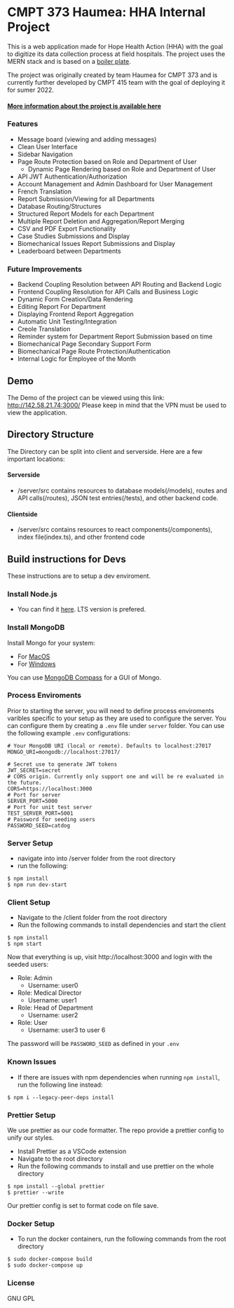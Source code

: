 # CMPT 373 Haumea: HHA Internal Project

This is a web application made for Hope Health Action (HHA) with the goal to digitize its data collection process at field hospitals. The project uses the MERN stack and is based on a
[boiler plate](https://github.com/nemanjam/mern-boilerplate).

The project was originally created by team Haumea for CMPT 373 and is currently further developed by CMPT 415 team with the goal of deploying it for sumer 2022.

#### [More information about the project is available here](https://docs.google.com/document/d/1JG4cK-soyS3thzk-ZJnUyMR3XHxJoLA5gg7Uk1v1aFk/edit?usp=sharing)

### Features

- Message board (viewing and adding messages)
- Clean User Interface
- Sidebar Navigation
- Page Route Protection based on Role and Department of User
  - Dynamic Page Rendering based on Role and Department of User
- API JWT Authentication/Authorization
- Account Management and Admin Dashboard for User Management
- French Translation
- Report Submission/Viewing for all Departments
- Database Routing/Structures
- Structured Report Models for each Department
- Multiple Report Deletion and Aggregation/Report Merging
- CSV and PDF Export Functionality
- Case Studies Submissions and Display
- Biomechanical Issues Report Submissions and Display
- Leaderboard between Departments

### Future Improvements

- Backend Coupling Resolution between API Routing and Backend Logic
- Frontend Coupling Resolution for API Calls and Business Logic
- Dynamic Form Creation/Data Rendering
- Editing Report For Department
- Displaying Frontend Report Aggregation
- Automatic Unit Testing/Integration
- Creole Translation
- Reminder system for Department Report Submission based on time
- Biomechanical Page Secondary Support Form
- Biomechanical Page Route Protection/Authentication
- Internal Logic for Employee of the Month

## Demo

The Demo of the project can be viewed using this link: http://142.58.21.74:3000/ Please keep in mind that the VPN must be used to view the application.

## Directory Structure

The Directory can be split into client and serverside. Here are a few important locations:

#### Serverside

- /server/src contains resources to database models(/models), routes and API calls(/routes), JSON test entries(/tests), and other backend code.

#### Clientside

- /server/src contains resources to react components(/components), index file(index.ts), and other frontend code

## Build instructions for Devs

These instructions are to setup a dev enviroment.

### Install Node.js

- You can find it [here](https://nodejs.org/en/download/). LTS version is prefered.

### Install MongoDB

Install Mongo for your system:

- For [MacOS](https://docs.mongodb.com/manual/tutorial/install-mongodb-on-os-x/)
- For [Windows](https://docs.mongodb.com/manual/tutorial/install-mongodb-on-windows/)

You can use [MongoDB Compass](https://www.mongodb.com/try/download/compass) for a GUI of Mongo.

### Process Enviroments

Prior to starting the server, you will need to define process enviroments varibles specific to your setup as they are used to configure the server. You can configure them by creating a `.env` file
under `server` folder. You can use the following example `.env` configurations:

```
# Your MongoDB URI (local or remote). Defaults to localhost:27017
MONGO_URI=mongodb://localhost:27017/

# Secret use to generate JWT tokens
JWT_SECRET=secret
# CORS origin. Currently only support one and will be re evaluated in the future.
CORS=https://localhost:3000
# Port for server
SERVER_PORT=5000
# Port for unit test server
TEST_SERVER_PORT=5001
# Password for seeding users
PASSWORD_SEED=catdog
```

### Server Setup

- navigate into into /server folder from the root directory
- run the following:

```
$ npm install
$ npm run dev-start
```

### Client Setup

- Navigate to the /client folder from the root directory
- Run the following commands to install dependencies and start the client

```
$ npm install
$ npm start
```

Now that everything is up, visit http://localhost:3000 and login with the seeded users:

- Role: Admin
  - Username: user0
- Role: Medical Director
  - Username: user1
- Role: Head of Department
  - Username: user2
- Role: User
  - Username: user3 to user 6

The password will be `PASSWORD_SEED` as defined in your `.env`

### Known Issues

- If there are issues with npm dependencies when running `npm install`, run the following line instead:

```
$ npm i --legacy-peer-deps install
```

### Prettier Setup

We use prettier as our code formatter. The repo provide a prettier config to unify our styles.

- Install Prettier as a VSCode extension
- Navigate to the root directory
- Run the following commands to install and use prettier on the whole directory

```
$ npm install --global prettier
$ prettier --write
```

Our prettier config is set to format code on file save.

### Docker Setup

- To run the docker containers, run the following commands from the root directory

```
$ sudo docker-compose build
$ sudo docker-compose up
```

### License

GNU GPL
